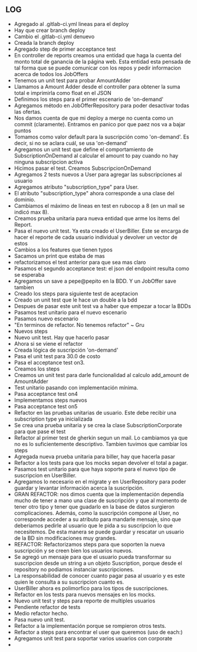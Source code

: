 ## LOG

- Agregado al .gitlab-ci.yml lineas para el deploy
- Hay que crear branch deploy
- Cambio el .gitlab-ci.yml denuevo
- Creada la branch deploy
- Agregado step de primer acceptance test
- En controller de reports creamos una entidad que haga la cuenta del monto total de ganancia de la página web. Esta entidad esta pensada de tal forma que se puede comunicar con los repos y pedir informacion acerca de todos los JobOffers
- Tenemos un unit test para probar AmountAdder
- Llamamos a Amount Adder desde el controller para obtener la suma total e imprimirla como float en el JSON
- Definimos los steps para el primer escenario de 'on-demand'
- Agregamos método en JobOfferRepository para poder desactivar todas las ofertas.
- Nos damos cuenta de que mi deploy a merge no cuenta como un commit (claramente). Entramos en panico por que paez nos va a bajar puntos
- Tomamos como valor default para la suscripción como 'on-demand'. Es decir, si no se aclara cuál, se usa 'on-demand'
- Agregamos un unit test que define el comportamiento de SubscriptionOnDemand al calcular el amount to pay cuando no hay ninguna subscripcion activa
- Hicimos pasar el test. Creamos SubscripcionOnDemand 
- Agregamos 2 tests nuevos a User para agregar las subscripciones al usuario
- Agregamos atributo "subscription_type" para User.
- El atributo "subscription_type" ahora corresponde a una clase del dominio.
- Cambiamos el máximo de lineas en test en rubocop a 8 (en un mail se indicó max 8).
- Creamos prueba unitaria para nueva entidad que arme los items del Report.
- Pasa el nuevo unit test. Ya esta creado el UserBiller. Este se encarga de hacer el reporte de cada usuario individual y devolver un vector de estos
- Cambios a los features que tienen typos
- Sacamos un print que estaba de mas
- refactorizamos el test anterior para que sea mas claro
- Pasamos el segundo acceptance test: el json del endpoint resulta como se esperaba
- Agregamos un save a pepe@pepito en la BDD. Y un JobOffer save tambien
- Creado los steps para siguiente test de aceptacion
- Creado un unit test que le hace un double a la bdd
- Despues de pasar este unit test va a haber que empezar a tocar la BDDs
- Pasamos test unitario para el nuevo escenario
- Pasamos nuevo escenario
- "En terminos de refactor. No tenemos refactor" ~ Gru
- Nuevos steps
- Nuevo unit test. Hay que hacerlo pasar
- Ahora si se viene el refactor
- Creada lógica de suscripción 'on-demand'
- Pasa el unit test para 30.0 de costo
- Pasa el acceptance test on3.
- Creamos los steps
- Creamos un unit test para darle funcionalidad al calculo add_amount de AmountAdder
- Test unitario pasando con implementación mínima.
- Pasa acceptance test on4
- Implementamos steps nuevos
- Pasa acceptance test on5
- Refactor en las pruebas unitarias de usuario. Este debe recibir una subscription type ya inicializada
- Se crea una prueba unitaria y se crea la clase SubscriptionCorporate para que pase el test
- Refactor al primer test de gherkin segun un mail. Lo cambiamos ya que no es lo suficientemente descriptivo. Tambien tuvimos que cambiar los steps
- Agregada nueva prueba unitaria para biller, hay que hacerla pasar
- Refactor a los tests para que los mocks sepan devolver el total a pagar.
- Pasamos test unitario para que haya soporte para el nuevo tipo de suscripcion en UserBiller.
- Agregamos lo necesario en el migrate y en UserRepository para poder guardar y levantar información acerca la suscripción.
- GRAN REFACTOR: nos dimos cuenta que la implementación dependía mucho de tener a mano una clase de suscripción y que al momento de tener otro tipo y tener que guadarlo en la base de datos surgieron complicaciones. Además, como la suscripción compone al User, no corresponde acceder a su atributo para mandarle mensaje, sino que deberiamos pedirle al usuario que le pida a su suscripcion lo que necesitemos. De esta manera se puede guardar y rescatar un usuario de la BD sin modificaciones muy grandes.
- REFACTOR: Refactorizamos steps para que soporten la nueva suscripción y se creen bien los usuarios nuevos.
- Se agregó un mensaje para que el usuario pueda transformar su suscripcion desde un string a un objeto Suscription, porque desde el repository no podiamos instanciar suscripciones.
- La responsabilidad de conocer cuanto pagar pasa al usuario y es este quien le consulta a su suscripcion cuanto es.
- UserBiller ahora es polimorfico para los tipos de suscripciones.
- Refactor en los tests para nuevos mensajes en los mocks.
- Nuevo unit test y steps para reporte de multiples usuarios
- Pendiente refactor de tests
- Medio refactor hecho.
- Pasa nuevo unit test.
- Refactor a la implementación porque se rompieron otros tests.
- Refactor a steps para encontrar el user que queremos (uso de each:)
- Agregamos unit test para soportar varios usuarios con corporate
-